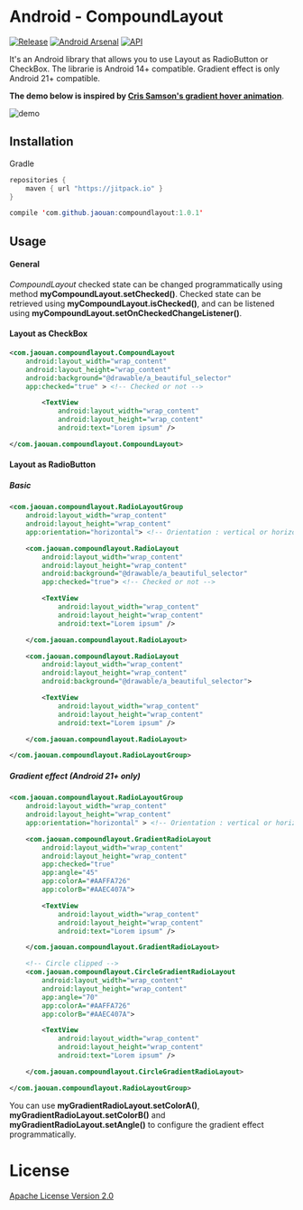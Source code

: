 Android - CompoundLayout
========
[![Release](https://jitpack.io/v/Jaouan/CompoundLayout.svg)](https://jitpack.io/#Jaouan/CompoundLayout) [![Android Arsenal](https://img.shields.io/badge/Android%20Arsenal-CompoundLayout-green.svg?style=true)](https://android-arsenal.com/details/1/4171) [![API](https://img.shields.io/badge/API-14%2B-brightgreen.svg?style=flat)](https://android-arsenal.com/api?level=14)

It's an Android library that allows you to use Layout as RadioButton or CheckBox.
The librarie is Android 14+ compatible. Gradient effect is only Android 21+ compatible.


**The demo below is inspired by [Cris Samson's gradient hover animation](https://dribbble.com/shots/2892770-Gradient-hover-animation)**.

![demo](art/demo.gif)


Installation
--------
Gradle

```java
repositories {
  	maven { url "https://jitpack.io" }
}
```

```java
compile 'com.github.jaouan:compoundlayout:1.0.1'
```


Usage
--------

#### General
*CompoundLayout* checked state can be changed programmatically using method **myCompoundLayout.setChecked()**.
Checked state can be retrieved using **myCompoundLayout.isChecked()**, and can be listened using **myCompoundLayout.setOnCheckedChangeListener()**.

#### Layout as CheckBox

```xml
<com.jaouan.compoundlayout.CompoundLayout
    android:layout_width="wrap_content"
    android:layout_height="wrap_content"
    android:background="@drawable/a_beautiful_selector"
    app:checked="true" > <!-- Checked or not -->

        <TextView
            android:layout_width="wrap_content"
            android:layout_height="wrap_content"
            android:text="Lorem ipsum" />

</com.jaouan.compoundlayout.CompoundLayout>
```

#### Layout as RadioButton
##### Basic
```xml
<com.jaouan.compoundlayout.RadioLayoutGroup
    android:layout_width="wrap_content"
    android:layout_height="wrap_content"
    app:orientation="horizontal"> <!-- Orientation : vertical or horizontal -->

    <com.jaouan.compoundlayout.RadioLayout
        android:layout_width="wrap_content"
        android:layout_height="wrap_content"
        android:background="@drawable/a_beautiful_selector"
        app:checked="true"> <!-- Checked or not -->

        <TextView
            android:layout_width="wrap_content"
            android:layout_height="wrap_content"
            android:text="Lorem ipsum" />

    </com.jaouan.compoundlayout.RadioLayout>

    <com.jaouan.compoundlayout.RadioLayout
        android:layout_width="wrap_content"
        android:layout_height="wrap_content"
        android:background="@drawable/a_beautiful_selector">

        <TextView
            android:layout_width="wrap_content"
            android:layout_height="wrap_content"
            android:text="Lorem ipsum" />

    </com.jaouan.compoundlayout.RadioLayout>

</com.jaouan.compoundlayout.RadioLayoutGroup>
```

##### Gradient effect (Android 21+ only)
```xml
<com.jaouan.compoundlayout.RadioLayoutGroup
    android:layout_width="wrap_content"
    android:layout_height="wrap_content"
    app:orientation="horizontal" > <!-- Orientation : vertical or horizontal -->

    <com.jaouan.compoundlayout.GradientRadioLayout
        android:layout_width="wrap_content"
        android:layout_height="wrap_content"
        app:checked="true"
        app:angle="45"
        app:colorA="#AAFFA726"
        app:colorB="#AAEC407A">

        <TextView
            android:layout_width="wrap_content"
            android:layout_height="wrap_content"
            android:text="Lorem ipsum" />

    </com.jaouan.compoundlayout.GradientRadioLayout>

    <!-- Circle clipped -->
    <com.jaouan.compoundlayout.CircleGradientRadioLayout
        android:layout_width="wrap_content"
        android:layout_height="wrap_content"
        app:angle="70"
        app:colorA="#AAFFA726"
        app:colorB="#AAEC407A">

        <TextView
            android:layout_width="wrap_content"
            android:layout_height="wrap_content"
            android:text="Lorem ipsum" />

    </com.jaouan.compoundlayout.CircleGradientRadioLayout>

</com.jaouan.compoundlayout.RadioLayoutGroup>
```

You can use **myGradientRadioLayout.setColorA()**, **myGradientRadioLayout.setColorB()** and **myGradientRadioLayout.setAngle()** to configure the gradient effect programmatically.


License
========

[Apache License Version 2.0](LICENSE)
